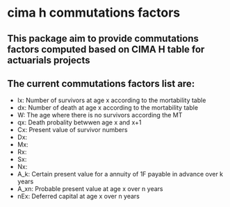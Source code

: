 # cima h commutations factors
## This package aim to provide commutations factors computed based on CIMA H table for actuarials projects
## The current commutations factors list are:
* lx: Number of survivors at age x according to the mortability table 
* dx: Number of death at age x according to the mortability table
* W: The age where there is no survivors according the MT
* qx: Death probality betwwen age x and x+1
* Cx: Present value of survivor numbers
* Dx: 
* Mx:
* Rx:
* Sx:
* Nx:
* A_k:  Certain present value for a annuity of 1F payable in advance over k years
* A_xn: Probable present value at age x over n years
* nEx: Deferred capital at age x over n years
